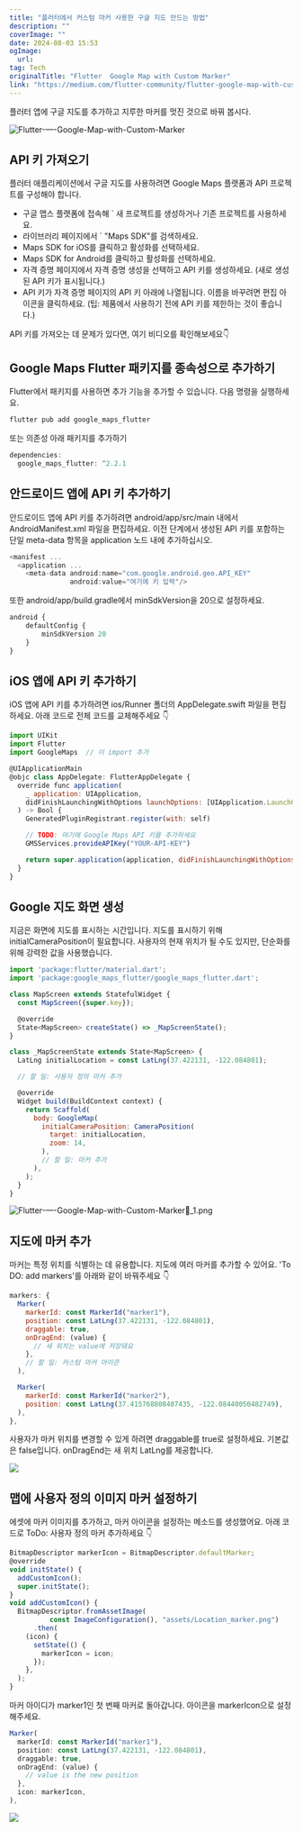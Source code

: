 ```yaml
---
title: "플러터에서 커스텀 마커 사용한 구글 지도 만드는 방법"
description: ""
coverImage: ""
date: 2024-08-03 15:53
ogImage: 
  url: 
tag: Tech
originalTitle: "Flutter  Google Map with Custom Marker"
link: "https://medium.com/flutter-community/flutter-google-map-with-custom-marker-ea1555a37342"
---
```




플러터 앱에 구글 지도를 추가하고 지루한 마커를 멋진 것으로 바꿔 봅시다.

![Flutter-—-Google-Map-with-Custom-Marker](/assets/img/Flutter-—-Google-Map-with-Custom-Marker📍_0.png)

## API 키 가져오기

플러터 애플리케이션에서 구글 지도를 사용하려면 Google Maps 플랫폼과 API 프로젝트를 구성해야 합니다.

<div class="content-ad"></div>

- 구글 맵스 플랫폼에 접속해 ` 새 프로젝트를 생성하거나 기존 프로젝트를 사용하세요.
- 라이브러리 페이지에서 ` "Maps SDK"를 검색하세요.
- Maps SDK for iOS를 클릭하고 활성화를 선택하세요.
- Maps SDK for Android를 클릭하고 활성화를 선택하세요.
- 자격 증명 페이지에서 자격 증명 생성을 선택하고 API 키를 생성하세요. (새로 생성된 API 키가 표시됩니다.)
- API 키가 자격 증명 페이지의 API 키 아래에 나열됩니다. 이름을 바꾸려면 편집 아이콘을 클릭하세요. (팁: 제품에서 사용하기 전에 API 키를 제한하는 것이 좋습니다.)

API 키를 가져오는 데 문제가 있다면, 여기 비디오를 확인해보세요👇

## Google Maps Flutter 패키지를 종속성으로 추가하기

Flutter에서 패키지를 사용하면 추가 기능을 추가할 수 있습니다. 다음 명령을 실행하세요.

<div class="content-ad"></div>

```js
flutter pub add google_maps_flutter
```

또는 의존성 아래 패키지를 추가하기

```js
dependencies:
  google_maps_flutter: ^2.2.1
```

## 안드로이드 앱에 API 키 추가하기

<div class="content-ad"></div>

안드로이드 앱에 API 키를 추가하려면 android/app/src/main 내에서 AndroidManifest.xml 파일을 편집하세요. 이전 단계에서 생성된 API 키를 포함하는 단일 meta-data 항목을 application 노드 내에 추가하십시오.

```js
<manifest ...
  <application ...
    <meta-data android:name="com.google.android.geo.API_KEY"
               android:value="여기에 키 입력"/>
```

또한 android/app/build.gradle에서 minSdkVersion을 20으로 설정하세요.

```js
android {
    defaultConfig {
        minSdkVersion 20
    }
}
```

<div class="content-ad"></div>

## iOS 앱에 API 키 추가하기

iOS 앱에 API 키를 추가하려면 ios/Runner 폴더의 AppDelegate.swift 파일을 편집하세요. 아래 코드로 전체 코드를 교체해주세요 👇

```js
import UIKit
import Flutter
import GoogleMaps  // 이 import 추가

@UIApplicationMain
@objc class AppDelegate: FlutterAppDelegate {
  override func application(
    _ application: UIApplication,
    didFinishLaunchingWithOptions launchOptions: [UIApplication.LaunchOptionsKey: Any]?
  ) -> Bool {
    GeneratedPluginRegistrant.register(with: self)

    // TODO: 여기에 Google Maps API 키를 추가하세요
    GMSServices.provideAPIKey("YOUR-API-KEY")

    return super.application(application, didFinishLaunchingWithOptions: launchOptions)
  }
}
```

## Google 지도 화면 생성

<div class="content-ad"></div>

지금은 화면에 지도를 표시하는 시간입니다. 지도를 표시하기 위해 initialCameraPosition이 필요합니다. 사용자의 현재 위치가 될 수도 있지만, 단순화를 위해 강력한 값을 사용했습니다.

```js
import 'package:flutter/material.dart';
import 'package:google_maps_flutter/google_maps_flutter.dart';

class MapScreen extends StatefulWidget {
  const MapScreen({super.key});

  @override
  State<MapScreen> createState() => _MapScreenState();
}

class _MapScreenState extends State<MapScreen> {
  LatLng initialLocation = const LatLng(37.422131, -122.084801);

  // 할 일: 사용자 정의 마커 추가

  @override
  Widget build(BuildContext context) {
    return Scaffold(
      body: GoogleMap(
        initialCameraPosition: CameraPosition(
          target: initialLocation,
          zoom: 14,
        ),
        // 할 일: 마커 추가
      ),
    );
  }
}
```

![Flutter-—-Google-Map-with-Custom-Marker📍_1.png](/assets/img/Flutter-—-Google-Map-with-Custom-Marker📍_1.png)

## 지도에 마커 추가

<div class="content-ad"></div>

마커는 특정 위치를 식별하는 데 유용합니다. 지도에 여러 마커를 추가할 수 있어요. 'To DO: add markers'를 아래와 같이 바꿔주세요 👇

```js
markers: {
  Marker(
    markerId: const MarkerId("marker1"),
    position: const LatLng(37.422131, -122.084801),
    draggable: true,
    onDragEnd: (value) {
      // 새 위치는 value에 저장돼요
    },
    // 할 일: 커스텀 마커 아이콘
  ),

  Marker(
    markerId: const MarkerId("marker2"),
    position: const LatLng(37.415768808487435, -122.08440050482749),
  ),
},
```

사용자가 마커 위치를 변경할 수 있게 하려면 draggable를 true로 설정하세요. 기본값은 false입니다. onDragEnd는 새 위치 LatLng를 제공합니다.

<img src="/assets/img/Flutter-—-Google-Map-with-Custom-Marker📍_2.png" />

<div class="content-ad"></div>

## 맵에 사용자 정의 이미지 마커 설정하기

에셋에 마커 이미지를 추가하고, 마커 아이콘을 설정하는 메소드를 생성했어요. 아래 코드로 ToDo: 사용자 정의 마커 추가하세요 👇

```js
BitmapDescriptor markerIcon = BitmapDescriptor.defaultMarker;
@override
void initState() {
  addCustomIcon();
  super.initState();
}
void addCustomIcon() {
  BitmapDescriptor.fromAssetImage(
          const ImageConfiguration(), "assets/Location_marker.png")
      .then(
    (icon) {
      setState(() {
        markerIcon = icon;
      });
    },
  );
}
```

마커 아이디가 marker1인 첫 번째 마커로 돌아갑니다. 아이콘을 markerIcon으로 설정해주세요.

<div class="content-ad"></div>

```js
Marker(
  markerId: const MarkerId("marker1"),
  position: const LatLng(37.422131, -122.084801),
  draggable: true,
  onDragEnd: (value) {
    // value is the new position
  },
  icon: markerIcon,
),
```

<img src="/assets/img/Flutter-—-Google-Map-with-Custom-Marker📍_3.png" />

